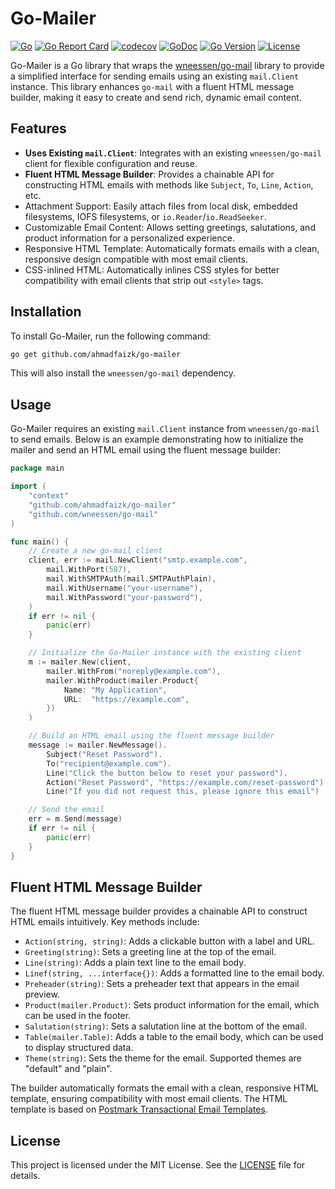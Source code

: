 # Go-Mailer
[![Go](https://github.com/ahmadfaizk/go-mailer/actions/workflows/ci.yml/badge.svg)](https://github.com/ahmadfaizk/go-mailer/actions/workflows/ci.yml)
[![Go Report Card](https://goreportcard.com/badge/github.com/ahmadfaizk/go-mailer)](https://goreportcard.com/report/github.com/ahmadfaizk/go-mailer)
[![codecov](https://codecov.io/gh/ahmadfaizk/go-mailer/graph/badge.svg?token=7tbSVRaD4b)](https://codecov.io/gh/ahmadfaizk/go-mailer)
[![GoDoc](https://pkg.go.dev/badge/github.com/ahmadfaizk/go-mailer)](https://pkg.go.dev/github.com/ahmadfaizk/go-mailer)
[![Go Version](https://img.shields.io/github/go-mod/go-version/ahmadfaizk/go-mailer)](https://golang.org/doc/devel/release.html)
[![License](https://img.shields.io/badge/license-MIT-blue.svg)](LICENSE)

Go-Mailer is a Go library that wraps the [wneessen/go-mail](https://github.com/wneessen/go-mail) library to provide a simplified interface for sending emails using an existing `mail.Client` instance. This library enhances `go-mail` with a fluent HTML message builder, making it easy to create and send rich, dynamic email content.

## Features
- **Uses Existing `mail.Client`**: Integrates with an existing `wneessen/go-mail` client for flexible configuration and reuse.
- **Fluent HTML Message Builder**: Provides a chainable API for constructing HTML emails with methods like `Subject`, `To`, `Line`, `Action`, etc.
- Attachment Support: Easily attach files from local disk, embedded filesystems, IOFS filesystems, or `io.Reader`/`io.ReadSeeker`.
- Customizable Email Content: Allows setting greetings, salutations, and product information for a personalized experience.
- Responsive HTML Template: Automatically formats emails with a clean, responsive design compatible with most email clients.
- CSS-inlined HTML: Automatically inlines CSS styles for better compatibility with email clients that strip out `<style>` tags.

## Installation
To install Go-Mailer, run the following command:

```bash
go get github.com/ahmadfaizk/go-mailer
```

This will also install the `wneessen/go-mail` dependency.

## Usage
Go-Mailer requires an existing `mail.Client` instance from `wneessen/go-mail` to send emails. Below is an example demonstrating how to initialize the mailer and send an HTML email using the fluent message builder:

```go
package main

import (
    "context"
    "github.com/ahmadfaizk/go-mailer"
    "github.com/wneessen/go-mail"
)

func main() {
    // Create a new go-mail client
    client, err := mail.NewClient("smtp.example.com",
        mail.WithPort(587),
        mail.WithSMTPAuth(mail.SMTPAuthPlain),
        mail.WithUsername("your-username"),
        mail.WithPassword("your-password"),
    )
    if err != nil {
        panic(err)
    }

    // Initialize the Go-Mailer instance with the existing client
    m := mailer.New(client,
        mailer.WithFrom("noreply@example.com"),
        mailer.WithProduct(mailer.Product{
            Name: "My Application",
            URL:  "https://example.com",
        })
    )

    // Build an HTML email using the fluent message builder
    message := mailer.NewMessage().
        Subject("Reset Password").
        To("recipient@example.com").
        Line("Click the button below to reset your password").
        Action("Reset Password", "https://example.com/reset-password").
        Line("If you did not request this, please ignore this email")

    // Send the email
    err = m.Send(message)
    if err != nil {
        panic(err)
    }
}
```

## Fluent HTML Message Builder
The fluent HTML message builder provides a chainable API to construct HTML emails intuitively. Key methods include:

- `Action(string, string)`: Adds a clickable button with a label and URL.
- `Greeting(string)`: Sets a greeting line at the top of the email.
- `Line(string)`: Adds a plain text line to the email body.
- `Linef(string, ...interface{})`: Adds a formatted line to the email body.
- `Preheader(string)`: Sets a preheader text that appears in the email preview.
- `Product(mailer.Product)`: Sets product information for the email, which can be used in the footer.
- `Salutation(string)`: Sets a salutation line at the bottom of the email.
- `Table(mailer.Table)`: Adds a table to the email body, which can be used to display structured data.
- `Theme(string)`: Sets the theme for the email. Supported themes are "default" and "plain".

The builder automatically formats the email with a clean, responsive HTML template, ensuring compatibility with most email clients.
The HTML template is based on [Postmark Transactional Email Templates](https://github.com/ActiveCampaign/postmark-templates).

## License
This project is licensed under the MIT License. See the [LICENSE](LICENSE) file for details.